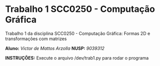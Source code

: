 
# Trabalho 1 SCC0250 - Computação Gráfica

Trabalho 1 da disciplina SCC0250 - Computação Gráfica:
Formas 2D e transformações com matrizes


**Aluno:** *Victor de Mattos Arzolla*
**NUSP:** *9039312*

**INSTRUÇÕES:**
Execute o arquivo /dev/trab1.py para rodar o programa
